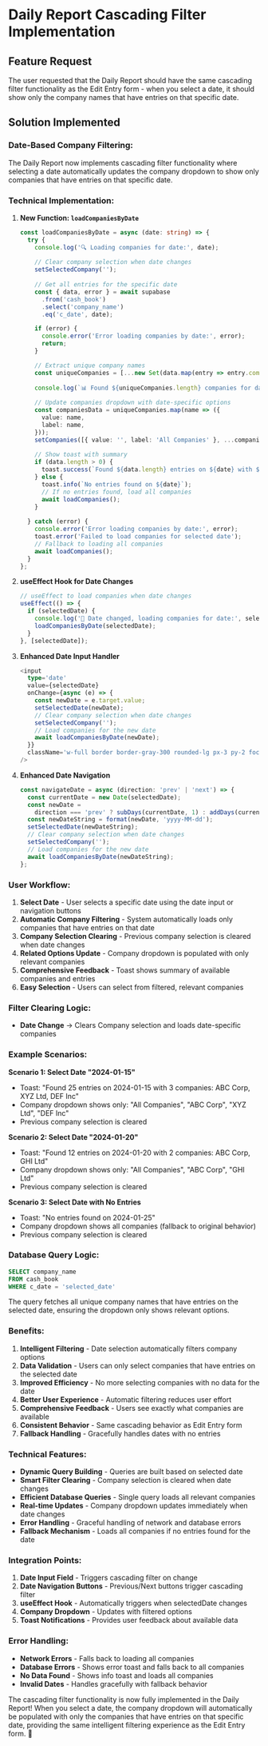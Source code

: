 # Daily Report Cascading Filter Implementation

## Feature Request
The user requested that the Daily Report should have the same cascading filter functionality as the Edit Entry form - when you select a date, it should show only the company names that have entries on that specific date.

## Solution Implemented

### **Date-Based Company Filtering:**

The Daily Report now implements cascading filter functionality where selecting a date automatically updates the company dropdown to show only companies that have entries on that specific date.

### **Technical Implementation:**

1. **New Function: `loadCompaniesByDate`**
   ```typescript
   const loadCompaniesByDate = async (date: string) => {
     try {
       console.log('🔍 Loading companies for date:', date);
       
       // Clear company selection when date changes
       setSelectedCompany('');
       
       // Get all entries for the specific date
       const { data, error } = await supabase
         .from('cash_book')
         .select('company_name')
         .eq('c_date', date);

       if (error) {
         console.error('Error loading companies by date:', error);
         return;
       }

       // Extract unique company names
       const uniqueCompanies = [...new Set(data.map(entry => entry.company_name).filter(Boolean))];
       
       console.log(`📊 Found ${uniqueCompanies.length} companies for date ${date}:`, uniqueCompanies);
       
       // Update companies dropdown with date-specific options
       const companiesData = uniqueCompanies.map(name => ({
         value: name,
         label: name,
       }));
       setCompanies([{ value: '', label: 'All Companies' }, ...companiesData]);
       
       // Show toast with summary
       if (data.length > 0) {
         toast.success(`Found ${data.length} entries on ${date} with ${uniqueCompanies.length} companies: ${uniqueCompanies.join(', ')}`);
       } else {
         toast.info(`No entries found on ${date}`);
         // If no entries found, load all companies
         await loadCompanies();
       }
       
     } catch (error) {
       console.error('Error loading companies by date:', error);
       toast.error('Failed to load companies for selected date');
       // Fallback to loading all companies
       await loadCompanies();
     }
   };
   ```

2. **useEffect Hook for Date Changes**
   ```typescript
   // useEffect to load companies when date changes
   useEffect(() => {
     if (selectedDate) {
       console.log('🔄 Date changed, loading companies for date:', selectedDate);
       loadCompaniesByDate(selectedDate);
     }
   }, [selectedDate]);
   ```

3. **Enhanced Date Input Handler**
   ```typescript
   <input
     type='date'
     value={selectedDate}
     onChange={async (e) => {
       const newDate = e.target.value;
       setSelectedDate(newDate);
       // Clear company selection when date changes
       setSelectedCompany('');
       // Load companies for the new date
       await loadCompaniesByDate(newDate);
     }}
     className='w-full border border-gray-300 rounded-lg px-3 py-2 focus:outline-none focus:ring-2 focus:ring-blue-500'
   />
   ```

4. **Enhanced Date Navigation**
   ```typescript
   const navigateDate = async (direction: 'prev' | 'next') => {
     const currentDate = new Date(selectedDate);
     const newDate =
       direction === 'prev' ? subDays(currentDate, 1) : addDays(currentDate, 1);
     const newDateString = format(newDate, 'yyyy-MM-dd');
     setSelectedDate(newDateString);
     // Clear company selection when date changes
     setSelectedCompany('');
     // Load companies for the new date
     await loadCompaniesByDate(newDateString);
   };
   ```

### **User Workflow:**

1. **Select Date** - User selects a specific date using the date input or navigation buttons
2. **Automatic Company Filtering** - System automatically loads only companies that have entries on that date
3. **Company Selection Clearing** - Previous company selection is cleared when date changes
4. **Related Options Update** - Company dropdown is populated with only relevant companies
5. **Comprehensive Feedback** - Toast shows summary of available companies and entries
6. **Easy Selection** - Users can select from filtered, relevant companies

### **Filter Clearing Logic:**

- **Date Change** → Clears Company selection and loads date-specific companies

### **Example Scenarios:**

**Scenario 1: Select Date "2024-01-15"**
- Toast: "Found 25 entries on 2024-01-15 with 3 companies: ABC Corp, XYZ Ltd, DEF Inc"
- Company dropdown shows only: "All Companies", "ABC Corp", "XYZ Ltd", "DEF Inc"
- Previous company selection is cleared

**Scenario 2: Select Date "2024-01-20"**
- Toast: "Found 12 entries on 2024-01-20 with 2 companies: ABC Corp, GHI Ltd"
- Company dropdown shows only: "All Companies", "ABC Corp", "GHI Ltd"
- Previous company selection is cleared

**Scenario 3: Select Date with No Entries**
- Toast: "No entries found on 2024-01-25"
- Company dropdown shows all companies (fallback to original behavior)
- Previous company selection is cleared

### **Database Query Logic:**

```sql
SELECT company_name 
FROM cash_book 
WHERE c_date = 'selected_date'
```

The query fetches all unique company names that have entries on the selected date, ensuring the dropdown only shows relevant options.

### **Benefits:**

1. **Intelligent Filtering** - Date selection automatically filters company options
2. **Data Validation** - Users can only select companies that have entries on the selected date
3. **Improved Efficiency** - No more selecting companies with no data for the date
4. **Better User Experience** - Automatic filtering reduces user effort
5. **Comprehensive Feedback** - Users see exactly what companies are available
6. **Consistent Behavior** - Same cascading behavior as Edit Entry form
7. **Fallback Handling** - Gracefully handles dates with no entries

### **Technical Features:**

- **Dynamic Query Building** - Queries are built based on selected date
- **Smart Filter Clearing** - Company selection is cleared when date changes
- **Efficient Database Queries** - Single query loads all relevant companies
- **Real-time Updates** - Company dropdown updates immediately when date changes
- **Error Handling** - Graceful handling of network and database errors
- **Fallback Mechanism** - Loads all companies if no entries found for the date

### **Integration Points:**

1. **Date Input Field** - Triggers cascading filter on change
2. **Date Navigation Buttons** - Previous/Next buttons trigger cascading filter
3. **useEffect Hook** - Automatically triggers when selectedDate changes
4. **Company Dropdown** - Updates with filtered options
5. **Toast Notifications** - Provides user feedback about available data

### **Error Handling:**

- **Network Errors** - Falls back to loading all companies
- **Database Errors** - Shows error toast and falls back to all companies
- **No Data Found** - Shows info toast and loads all companies
- **Invalid Dates** - Handles gracefully with fallback behavior

The cascading filter functionality is now fully implemented in the Daily Report! When you select a date, the company dropdown will automatically be populated with only the companies that have entries on that specific date, providing the same intelligent filtering experience as the Edit Entry form. 🎯







